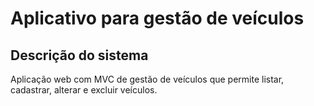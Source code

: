 # Aplicativo para gestão de veículos

## Descrição do sistema

Aplicação web com MVC de gestão de veículos que permite listar, cadastrar, alterar e excluir veículos.
